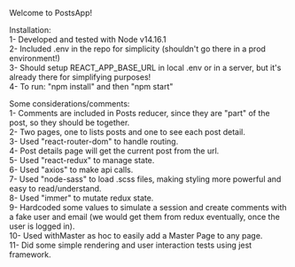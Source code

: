 Welcome to PostsApp!  
  
Installation:  
1- Developed and tested with Node v14.16.1  
2- Included .env in the repo for simplicity (shouldn't go there in a prod environment!)  
3- Should setup REACT_APP_BASE_URL in local .env or in a server, but it's already there for simplifying purposes!  
4- To run: "npm install" and then "npm start"  
  
Some considerations/comments:  
1- Comments are included in Posts reducer, since they are "part" of the post, so they should be together.  
2- Two pages, one to lists posts and one to see each post detail.  
3- Used "react-router-dom" to handle routing.  
4- Post details page will get the current post from the url.  
5- Used "react-redux" to manage state.  
6- Used "axios" to make api calls.  
7- Used "node-sass" to load .scss files, making styling more powerful and easy to read/understand.  
8- Used "immer" to mutate redux state.  
9- Hardcoded some values to simulate a session and create comments with a fake user and email (we would get them from redux eventually, once the user is logged in).  
10- Used withMaster as hoc to easily add a Master Page to any page.  
11- Did some simple rendering and user interaction tests using jest framework.  
